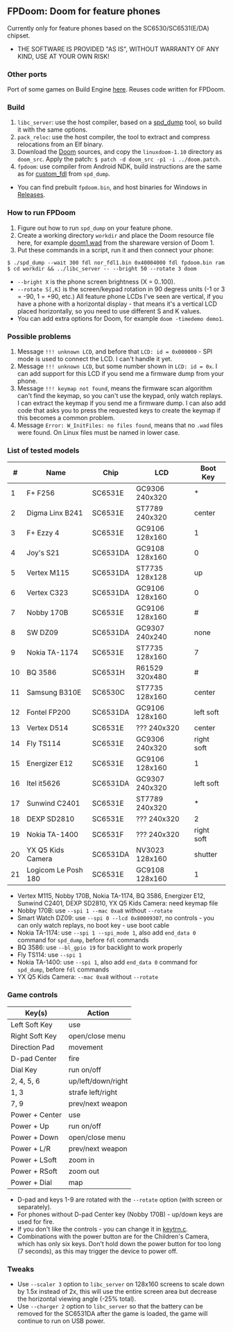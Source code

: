 ## FPDoom: Doom for feature phones

Currently only for feature phones based on the SC6530/SC6531(E/DA) chipset.

* THE SOFTWARE IS PROVIDED "AS IS", WITHOUT WARRANTY OF ANY KIND, USE AT YOUR OWN RISK!

### Other ports

Port of some games on Build Engine [here](fpbuild). Reuses code written for FPDoom.

### Build

1. `libc_server`: use the host compiler, based on a [spd_dump](https://github.com/ilyakurdyukov/spreadtrum_flash) tool, so build it with the same options.
2. `pack_reloc`: use the host compiler, the tool to extract and compress relocations from an Elf binary.
3. Download the [Doom](https://github.com/id-Software/DOOM) sources, and copy the `linuxdoom-1.10` directory as `doom_src`.
Apply the patch: `$ patch -d doom_src -p1 -i ../doom.patch`.
4. `fpdoom`: use compiler from Android NDK, build instructions are the same as for [custom_fdl](https://github.com/ilyakurdyukov/spreadtrum_flash/custom_fdl) from `spd_dump`.

* You can find prebuilt `fpdoom.bin`, and host binaries for Windows in [Releases](https://github.com/ilyakurdyukov/fpdoom/releases).

### How to run FPDoom

1. Figure out how to run `spd_dump` on your feature phone.
2. Create a working directory `workdir` and place the Doom resource file here, for example [doom1.wad](http://distro.ibiblio.org/pub/linux/distributions/slitaz/sources/packages/d/doom1.wad) from the shareware version of Doom 1.
3. Put these commands in a script, run it and then connect your phone:
```
$ ./spd_dump --wait 300 fdl nor_fdl1.bin 0x40004000 fdl fpdoom.bin ram
$ cd workdir && ../libc_server -- --bright 50 --rotate 3 doom
```

* `--bright X` is the phone screen brightness (X = 0..100).
* `--rotate S[,K]` is the screen/keypad rotation in 90 degress units (-1 or 3 = -90, 1 = +90, etc.)
All feature phone LCDs I've seen are vertical, if you have a phone with a horizontal display - that means it's a vertical LCD placed horizontally, so you need to use different S and K values.
* You can add extra options for Doom, for example `doom -timedemo demo1`.

### Possible problems

1. Message `!!! unknown LCD`, and before that `LCD: id = 0x000000` - SPI mode is used to connect the LCD. I can't handle it yet.
2. Message `!!! unknown LCD`, but some number shown in `LCD: id = 0x`. I can add support for this LCD if you send me a firmware dump from your phone.
3. Message `!!! keymap not found`, means the firmware scan algorithm can't find the keymap, so you can't use the keypad, only watch replays. I can extract the keymap if you send me a firmware dump. I can also add code that asks you to press the requested keys to create the keymap if this becomes a common problem.
4. Message `Error: W_InitFiles: no files found`, means that no `.wad` files were found. On Linux files must be named in lower case.

### List of tested models

|  # | Name                |   Chip   |      LCD       | Boot Key   |
|----|---------------------|----------|----------------|------------|
|  1 | F+ F256             | SC6531E  | GC9306 240x320 | *          |
|  2 | Digma Linx B241     | SC6531E  | ST7789 240x320 | center     |
|  3 | F+ Ezzy 4           | SC6531E  | GC9106 128x160 | 1          |
|  4 | Joy's S21           | SC6531DA | GC9108 128x160 | 0          |
|  5 | Vertex M115         | SC6531DA | ST7735 128x128 | up         |
|  6 | Vertex С323         | SC6531DA | GC9106 128x160 | 0          |
|  7 | Nobby 170B          | SC6531E  | GC9106 128x160 | #          |
|  8 | SW DZ09             | SC6531DA | GC9307 240x240 | none       |
|  9 | Nokia TA-1174       | SC6531E  | ST7735 128x160 | 7          |
| 10 | BQ 3586             | SC6531H  | R61529 320x480 | #          |
| 11 | Samsung B310E       | SC6530C  | ST7735 128x160 | center     |
| 12 | Fontel FP200        | SC6531DA | GC9106 128x160 | left soft  |
| 13 | Vertex D514         | SC6531E  | ???    240x320 | center     |
| 14 | Fly TS114           | SC6531E  | GC9306 240x320 | right soft |
| 15 | Energizer E12       | SC6531E  | GC9106 128x160 | 1          |
| 16 | Itel it5626         | SC6531DA | GC9307 240x320 | left soft  |
| 17 | Sunwind C2401       | SC6531E  | ST7789 240x320 | *          |
| 18 | DEXP SD2810         | SC6531E  | ???    240x320 | 2          |
| 19 | Nokia TA-1400       | SC6531F  | ???    240x320 | right soft |
| 20 | YX Q5 Kids Camera   | SC6531DA | NV3023 128x160 | shutter    |
| 21 | Logicom Le Posh 180 | SC6531E  | GC9108 128x160 | 1          |

* Vertex M115, Nobby 170B, Nokia TA-1174, BQ 3586, Energizer E12, Sunwind C2401, DEXP SD2810, YX Q5 Kids Camera: need keymap file
* Nobby 170B: use `--spi 1 --mac 0xa8` without `--rotate`
* Smart Watch DZ09: use `--spi 0 --lcd 0x80009307`, no controls - you can only watch replays, no boot key - use boot cable
* Nokia TA-1174: use `--spi 1 --spi_mode 1`, also add `end_data 0` command for `spd_dump`, before `fdl` commands
* BQ 3586: use `--bl_gpio 19` for backlight to work properly
* Fly TS114: use `--spi 1`
* Nokia TA-1400: use `--spi 1`, also add `end_data 0` command for `spd_dump`, before `fdl` commands
* YX Q5 Kids Camera: `--mac 0xa8` without `--rotate`

### Game controls

| Key(s)         | Action             |
|----------------|--------------------|
| Left Soft Key  | use                |
| Right Soft Key | open/close menu    |
| Direction Pad  | movement           |
| D-pad Center   | fire               |
| Dial Key       | run on/off         |
| 2, 4, 5, 6     | up/left/down/right |
| 1, 3           | strafe left/right  |
| 7, 9           | prev/next weapon   |
| Power + Center | use                |
| Power + Up     | run on/off         |
| Power + Down   | open/close menu    |
| Power + L/R    | prev/next weapon   |
| Power + LSoft  | zoom in            |
| Power + RSoft  | zoom out           |
| Power + Dial   | map                |

* D-pad and keys 1-9 are rotated with the `--rotate` option (with screen or separately).
* For phones without D-pad Center key (Nobby 170B) - up/down keys are used for fire.
* If you don't like the controls - you can change it in [keytrn.c](fpdoom/keytrn.c).
* Combinations with the power button are for the Children's Camera, which has only six keys. Don't hold down the power button for too long (7 seconds), as this may trigger the device to power off.

### Tweaks

* Use `--scaler 3` option to `libc_server` on 128x160 screens to scale down by 1.5x instead of 2x, this will use the entire screen area but decrease the horizontal viewing angle (-25% total).
* Use `--charger 2` option to `libc_server` so that the battery can be removed for the SC6531DA after the game is loaded, the game will continue to run on USB power.

